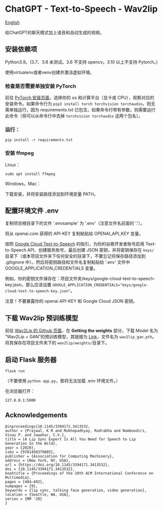 # ChatGPT - Text-to-Speech - Wav2lip

[English](./README_en.md)

给ChatGPT的聊天模式加上语音和自动生成的视频。

## 安装依赖项

Python3.9。(3.7、3.8 未测试。3.6 不支持 opencv。3.10 以上不支持 Pytorch。)

使用virtualenv或者venv创建并激活虚拟环境。

### 检查是否需要单独安装 PyTorch

前往 [PyTorch 安装页面](https://pytorch.org/get-started/locally/)，选择你的 os 和计算平台（显卡或 CPU），观察对应的安装命令。如果命令行为 `pip3 install torch torchvision torchaudio`，则无需单独运行，因为 requirements.txt 已包含。如果命令行带有参数，则需要运行此命令（但可以从命令行中去掉 `torchvision torchaudio` 这两个包名）。

### 运行：

    pip install -r requirements.txt

### 安装 ffmpeg

Linux：

    sudo apt install ffmpeg

Windows，Mac：

下载安装，并将安装路径添加到环境变量 PATH。

## 配置环境文件 .env

复制项目根目录下的文件 '.envsample' 为 '.env'（注意文件名前面的 '.'）。

将从 openai.com 获得的 API-KEY 复制粘贴给 OPENAI_API_KEY 变量。

按照 [Google Cloud Text-to-Speech](https://cloud.google.com/text-to-speech/docs/before-you-begin?hl=zh-cn) 的指引，为你的谷歌开发者账号启用 Text-to-Speech API、创建服务账号，最后创建 JSON 密钥，并将密钥保存在 `keys/` 目录下（或本项目文件夹下任何安全的目录下，不要忘记将保存路径添加到 .gitignore 中）。然后将密钥路径和文件名复制粘贴给 '.env' 文件中 GOOGLE_APPLICATION_CREDENTIALS 变量。

例如，你的密钥文件保存在：项目文件夹/keys/google-cloud-text-to-speech-key.json，那么应该设置 `GOOGLE_APPLICATION_CREDENTIALS="keys/google-cloud-text-to-speech-key.json"`。

注意！不要暴露你的 openai API-KEY 和 Google Cloud JSON 密钥。

## 下载 Wav2lip 预训练模型

前往 [Wav2Lip 的 Github 页面](https://github.com/Rudrabha/Wav2Lip)，在 **Getting the weights** 部分，下载 Model 名为 “Wav2Lip + GAN”的预训练模型，其链接为 [Link](https://iiitaphyd-my.sharepoint.com/:u:/g/personal/radrabha_m_research_iiit_ac_in/EdjI7bZlgApMqsVoEUUXpLsBxqXbn5z8VTmoxp55YNDcIA?e=n9ljGW)，文件名为 `wav2lip_gan.pth`。将其保存在项目文件夹下的 `wav2lip/weights/`目录下。

## 启动 Flask 服务器

    flask run

（不要使用 `python app.py`，那将无法加载 .env 环境文件。）

在浏览器打开：

    127.0.0.1:5000

## Acknowledgements

```
@inproceedings{10.1145/3394171.3413532,
author = {Prajwal, K R and Mukhopadhyay, Rudrabha and Namboodiri, Vinay P. and Jawahar, C.V.},
title = {A Lip Sync Expert Is All You Need for Speech to Lip Generation In the Wild},
year = {2020},
isbn = {9781450379885},
publisher = {Association for Computing Machinery},
address = {New York, NY, USA},
url = {https://doi.org/10.1145/3394171.3413532},
doi = {10.1145/3394171.3413532},
booktitle = {Proceedings of the 28th ACM International Conference on Multimedia},
pages = {484–492},
numpages = {9},
keywords = {lip sync, talking face generation, video generation},
location = {Seattle, WA, USA},
series = {MM '20}
}
```
